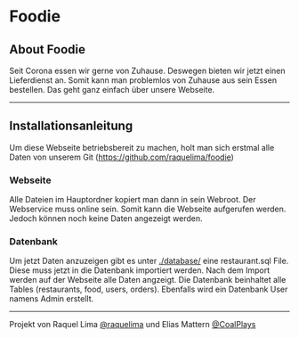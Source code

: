 # Foodie



## About Foodie

Seit Corona essen wir gerne von Zuhause. Deswegen bieten wir jetzt einen Lieferdienst an. Somit kann man problemlos von Zuhause aus sein Essen bestellen. Das geht ganz einfach über unsere Webseite.

<hr>

## Installationsanleitung

Um diese Webseite betriebsbereit zu machen, holt man sich erstmal alle Daten von unserem Git (https://github.com/raquelima/foodie)


### Webseite
Alle Dateien im Hauptordner kopiert man dann in sein Webroot. Der Webservice muss online sein. Somit kann die Webseite aufgerufen werden. Jedoch können noch keine Daten angezeigt werden.

### Datenbank
Um jetzt Daten anzuzeigen gibt es unter [./database/](./database/) eine restaurant.sql File. Diese muss jetzt in die Datenbank importiert werden. Nach dem Import werden auf der Webseite alle Daten angzeigt. Die Datenbank beinhaltet alle Tables (restaurants, food, users, orders). Ebenfalls wird ein Datenbank User namens Admin erstellt.

<hr>

Projekt von Raquel Lima [@raquelima](https://github.com/raquelima) und Elias Mattern [@CoalPlays](https://github.com/CoalPlays)
